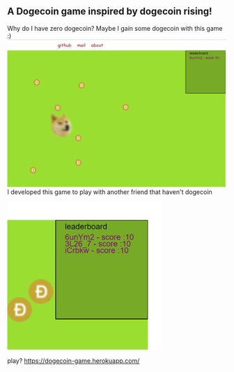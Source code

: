 ## A Dogecoin game inspired by dogecoin rising!
Why do I have zero dogecoin? Maybe I gain some dogecoin with this game :)
![](1.png)
I developed this game to play with another friend that haven't dogecoin

![](3.png)
 
play?
https://dogecoin-game.herokuapp.com/

